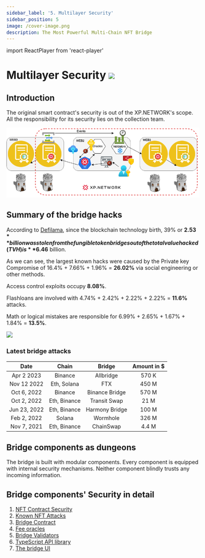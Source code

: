 ```yaml
---
sidebar_label: '5. Multilayer Security'
sidebar_position: 5
image: /cover-image.png
description: The Most Powerful Multi-Chain NFT Bridge
---
```


import ReactPlayer from 'react-player'

# Multilayer Security <img class="inline rounded30" src="../../../img/bridge3/XP-Onion.png" width="40em"/>

## Introduction
The original smart contract's security is out of the XP.NETWORK's scope. All the responsibility for its security lies on the collection team.

![Bridge Security Scope](../../static/img/bridge3/MultiLayerSecurityGeneral.png)

## Summary of the bridge hacks

According to [Defilama](https://defillama.com/hacks), since the blockchain technology birth, 39% or **$2.53** billion was stolen from the fungible token bridges out of the total value hacked (TVH) is **$6.46** billion. 

As we can see, the largest known hacks were caused by the Private key Compromise of 16.4% + 7.66% + 1.96% = **26.02%** via social engineering or other methods.

Access control exploits occupy **8.08%**.

Flashloans are involved with 4.74% + 2.42% + 2.22% + 2.22% = **11.6%** attacks. 

Math or logical mistakes are responsible for 6.99% + 2.65% + 1.67% + 1.84% = **13.5%**.

<img class="rounded30" src="../../../img/bridge3/HackCauses.png"/>

### Latest bridge attacks

<center>

|Date|Chain|Bridge|Amount in $|
|:-:|:-:|:-:|:-:|
|Apr 2 2023|Binance|Allbridge|570 K|
|Nov 12 2022|Eth, Solana|FTX|450 M|
|Oct 6, 2022|Binance|Binance Bridge|570 M|
|Oct 2, 2022|Eth, Binance|Transit Swap|21 M|
|Jun 23, 2022|Eth, Binance|Harmony Bridge|100 M|
|Feb 2, 2022|Solana|Wormhole|326 M|
|Nov 7, 2021|Eth, Binance|ChainSwap|4.4 M|

</center>

## Bridge components as dungeons

The bridge is built with modular components. Every component is equipped with internal security mechanisms. Neither component blindly trusts any incoming information. 

<ReactPlayer className="introduction-player" controls url='https://www.youtube.com/watch?v=1Os0FLnfNSY=0s' />

## Bridge components' Security in detail

1. [NFT Contract Security](./6.nft_attack_mitigation.md)
2. [Known NFT Attacks](./7.nft_attacks.md)
3. [Bridge Contract](./8.BridgeSecurity.md)
4. [Fee oracles](./9.feeOracle.md)
5. [Bridge Validators](./10.BridgeValidators.md)
6. [TypeScript API library](./11.TypeScriptLibrary.md)
7. [The bridge UI](./12.Bridge_ui_security.md)

